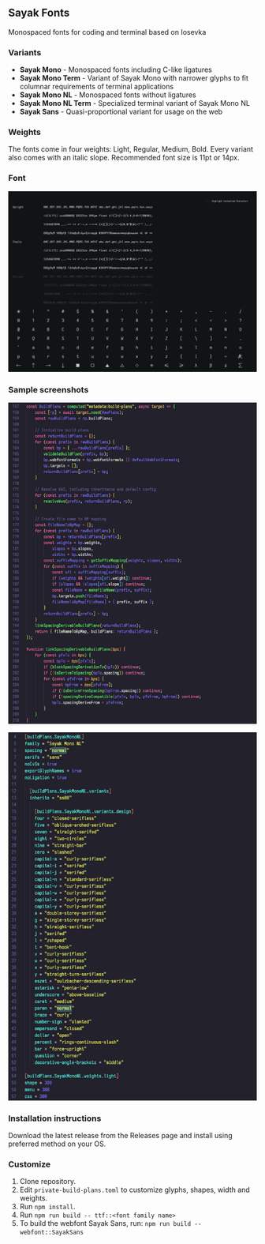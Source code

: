 ## Sayak Fonts

Monospaced fonts for coding and terminal based on Iosevka

### Variants
* **Sayak Mono** - Monospaced fonts including C-like ligatures
* **Sayak Mono Term** - Variant of Sayak Mono with narrower glyphs to fit columnar requirements of terminal applications
* **Sayak Mono NL** - Monospaced fonts without ligatures
* **Sayak Mono NL Term** - Specialized terminal variant of Sayak Mono NL
* **Sayak Sans** - Quasi-proportional variant for usage on the web

### Weights
The fonts come in four weights: Light, Regular, Medium, Bold. Every variant also comes with an italic slope.
Recommended font size is 11pt or 14px.

### Font
![Sayak Mono](./images/SayakMono.png "Sayak Mono")

### Sample screenshots
![Visual Studio Code - JavaScript](./images/Screenshot_JS.png "Visual Studio Code - JavaScript")


![Visual Studio Code - TOML](./images/Screenshot_TOML.png "Visual Studio Code - TOML")

### Installation instructions

Download the latest release from the Releases page and install using preferred method on your OS.

### Customize

1. Clone repository.
2. Edit `private-build-plans.toml` to customize glyphs, shapes, width and weights. 
3. Run `npm install`.
4. Run `npm run build -- ttf::<font family name>`
5. To build the webfont Sayak Sans, run: `npm run build -- webfont::SayakSans`